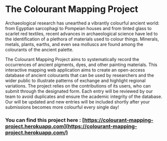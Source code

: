 # The Colourant Mapping Project

Archaeological research has unearthed a vibrantly
colourful ancient world: from Egyptian sarcophagi to Pompeian houses
and from tinted glass to scarlet red textiles, recent advances in
archaeological science have led to the identification of a plethora of
materials used to colour things. Minerals, metals, plants, earths,
and even sea molluscs are found among the colourants of the ancient palette.

The Colourant Mapping Project aims to systematically record the
occurrences of ancient pigments, dyes, and other painting materials.
This interactive mapping web application aims to create an open-access database
of ancient colourants that can be used by researchers and the wider
public to illustrate patterns of exchange and highlight regional variations.
The project relies on the contributions of its users, who can submit
through the designated form. Each entry will be reviewed by our team to avoid
duplicates and ensure the academic integrity of the database. Our
will be updated and new entries will be included shortly after your
submissions becomes more colourful every single day!

### You can find this project here : [https://colourant-mapping-project.herokuapp.com](https://colourant-mapping-project.herokuapp.com/)
